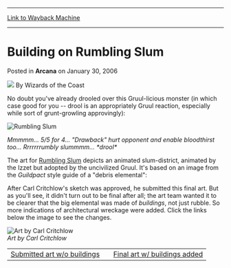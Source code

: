 
---
[Link to Wayback Machine](https://web.archive.org/web/20211207124926/https://magic.wizards.com/en/articles/archive/building-rumbling-slum-2006-01-30)

[_metadata_:author]:- "Wizards of the Coast"
[_metadata_:description]:- "No doubt you've already drooled over this Gruul-licious monster (in which case good for you -- drool is an appropriately Gruul reaction, especially while sort of grunt-growling approvingly): Mmmmm... 5/5 for 4... `Drawback` hurt opponent and enable bloodthirst too... Rrrrrrrumbly slummmm... *drool* The art for Rumbling Slum depicts an animated slum-district, animated by the"
[_metadata_:generator]:- "Drupal 7 (http://drupal.org)"
[_metadata_:node]:- "702651"
[_metadata_:publish_date]:- "2006-01-30"
[_metadata_:source]:- "div-main-content"
[_metadata_:title]:- "Building on Rumbling Slum"
[_metadata_:wayback_capture_timestamp]:- "2021-12-07 12:49:26"
[_metadata_:wayback_raw_url]:- "https://web.archive.org/web/20211207124926id_/https://magic.wizards.com/en/articles/archive/building-rumbling-slum-2006-01-30"
[_metadata_:wayback_url]:- "https://magic.wizards.com/en/articles/archive/building-rumbling-slum-2006-01-30"
---


Building on Rumbling Slum
=========================



 Posted in **Arcana**
 on January 30, 2006 






![](https://media.magic.wizards.com/styles/auth_small/public/images/person/wizards_author.jpg)
By Wizards of the Coast











No doubt you've already drooled over this Gruul-licious monster (in which case good for you -- drool is an appropriately Gruul reaction, especially while sort of grunt-growling approvingly):
 



![Rumbling Slum](http://gatherer.wizards.com/Handlers/Image.ashx?type=card&name=Rumbling+Slum)

*Mmmmm... 5/5 for 4... "Drawback" hurt opponent and enable bloodthirst too... Rrrrrrrumbly slummmm... \*drool\**


The art for [Rumbling Slum](https://gatherer.wizards.com/Pages/Card/Details.aspx?name=Rumbling+Slum) depicts an animated slum-district, animated by the Izzet but adopted by the uncivilized Gruul. It's based on an image from the *Guildpact* style guide of a "debris elemental":



After Carl Critchlow's sketch was approved, he submitted this final art. But as you'll see, it didn't turn out to be final after all; the art team wanted it to be clearer that the big elemental was made of *buildings*, not just rubble. So more indications of architectural wreckage were added. Click the links below the image to see the changes.



![Art by Carl Critchlow](https://media.magic.wizards.com/image_legacy_migration/magic/images/mtgcom/arcana1000/1003Slum_rawscan.jpg)  
*Art by Carl Critchlow*




|  |  |  |
| --- | --- | --- |
| [Submitted art w/o buildings](#image) |  | [Final art w/ buildings added](#image) |







